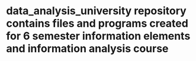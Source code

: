 # data_analysis_university repository contains files and programs created for 6 semester information elements and information analysis course
